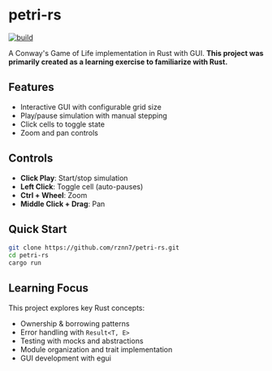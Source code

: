 # petri-rs

[![build](https://github.com/rznn7/petri-rs/actions/workflows/build.yml/badge.svg)](https://github.com/rznn7/petri-rs/actions/workflows/build.yml)

A Conway's Game of Life implementation in Rust with GUI. **This project was primarily created as a learning exercise to familiarize with Rust.**

## Features

- Interactive GUI with configurable grid size
- Play/pause simulation with manual stepping
- Click cells to toggle state
- Zoom and pan controls

## Controls

- **Click Play**: Start/stop simulation
- **Left Click**: Toggle cell (auto-pauses)
- **Ctrl + Wheel**: Zoom
- **Middle Click + Drag**: Pan

## Quick Start

```bash
git clone https://github.com/rznn7/petri-rs.git
cd petri-rs
cargo run
```

## Learning Focus

This project explores key Rust concepts:

- Ownership & borrowing patterns
- Error handling with `Result<T, E>`
- Testing with mocks and abstractions
- Module organization and trait implementation
- GUI development with egui
